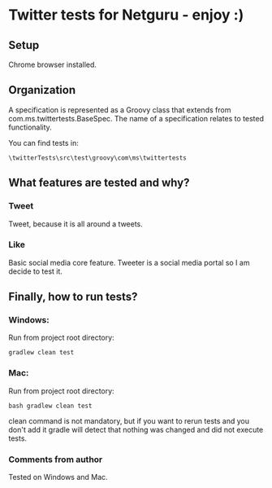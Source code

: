 # Twitter tests for Netguru - enjoy :)

## Setup

Chrome browser installed.

## Organization

A specification is represented as a Groovy class that extends from com.ms.twittertests.BaseSpec. The name of a 
specification relates to tested functionality.

You can find tests in: 

    \twitterTests\src\test\groovy\com\ms\twittertests

## What features are tested and why?
### Tweet
Tweet, because it is all around a tweets.
### Like
Basic social media core feature. Tweeter is a social media portal so I am decide to test it.

## Finally, how to run tests?
### Windows:
Run from project root directory:

    gradlew clean test
    
### Mac:
Run from project root directory:

    bash gradlew clean test

clean command is not mandatory, but if you want to rerun tests and you don't add it gradle will detect that nothing was 
changed and did not execute tests.

### Comments from author
Tested on Windows and Mac.